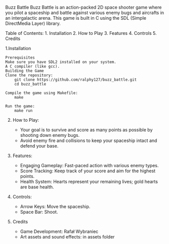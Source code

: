 Buzz Battle
Buzz Battle is an action-packed 2D space shooter game where you pilot a spaceship and battle against various enemy bugs and aircrafts in an intergalactic arena. This game is built in C using the SDL (Simple DirectMedia Layer) library.


Table of Contents:
    1. Installation
    2. How to Play
    3. Features
    4. Controls
    5. Credits

1.Installation

    Prerequisites
    Make sure you have SDL2 installed on your system.
    A C compiler (like gcc).
    Building the Game
    Clone the repository:
        git clone https://github.com/ralphy127/buzz_battle.git
        cd buzz_battle

    Compile the game using Makefile:
        make

    Run the game:
        make run

2. How to Play:
    - Your goal is to survive and score as many points as possible by shooting down enemy bugs.
    - Avoid enemy fire and collisions to keep your spaceship intact and defend your base.

4. Features:
    - Engaging Gameplay: Fast-paced action with various enemy types.
    - Score Tracking: Keep track of your score and aim for the highest points.
    - Health System: Hearts represent your remaining lives; gold hearts are base health.

5. Controls:
    - Arrow Keys: Move the spaceship.
    - Space Bar: Shoot.

6. Credits
    - Game Development: Rafał Wybraniec
    - Art assets and sound effects: in assets folder
